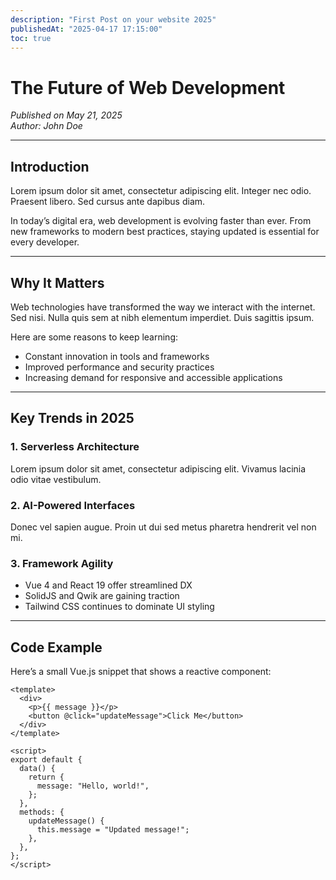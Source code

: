 ```yaml
---
description: "First Post on your website 2025"
publishedAt: "2025-04-17 17:15:00"
toc: true
---
```


# The Future of Web Development

_Published on May 21, 2025_  
_Author: John Doe_

---

## Introduction

Lorem ipsum dolor sit amet, consectetur adipiscing elit. Integer nec odio. Praesent libero. Sed cursus ante dapibus diam.

In today’s digital era, web development is evolving faster than ever. From new frameworks to modern best practices, staying updated is essential for every developer.

---

## Why It Matters

Web technologies have transformed the way we interact with the internet. Sed nisi. Nulla quis sem at nibh elementum imperdiet. Duis sagittis ipsum.

Here are some reasons to keep learning:

- Constant innovation in tools and frameworks
- Improved performance and security practices
- Increasing demand for responsive and accessible applications

---

## Key Trends in 2025

### 1. Serverless Architecture

Lorem ipsum dolor sit amet, consectetur adipiscing elit. Vivamus lacinia odio vitae vestibulum.

### 2. AI-Powered Interfaces

Donec vel sapien augue. Proin ut dui sed metus pharetra hendrerit vel non mi.

### 3. Framework Agility

- Vue 4 and React 19 offer streamlined DX
- SolidJS and Qwik are gaining traction
- Tailwind CSS continues to dominate UI styling

---

## Code Example

Here’s a small Vue.js snippet that shows a reactive component:

```vue
<template>
  <div>
    <p>{{ message }}</p>
    <button @click="updateMessage">Click Me</button>
  </div>
</template>

<script>
export default {
  data() {
    return {
      message: "Hello, world!",
    };
  },
  methods: {
    updateMessage() {
      this.message = "Updated message!";
    },
  },
};
</script>
```
